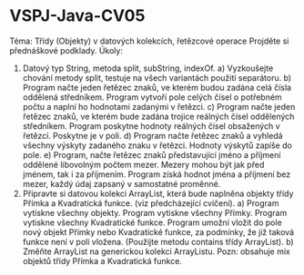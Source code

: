# VSPJ-Java-CV05

Téma: Třídy (Objekty) v datových kolekcích, řetězcové operace Projděte si přednáškové podklady.
Úkoly:
1. Datový typ String, metoda split, subString, indexOf.
a) Vyzkoušejte chování metody split, testuje na všech variantách použití separátoru.
b) Program načte jeden řetězec znaků, ve kterém budou zadána celá čísla oddělená středníkem.
Program vytvoří pole celých čísel o potřebném počtu a naplní ho hodnotami zadanými
v řetězci.
c) Program načte jeden řetězec znaků, ve kterém bude zadána trojice reálných čísel oddělených
středníkem. Program poskytne hodnoty reálných čísel obsažených v řetězci. Poskytne je
v poli.
d) Program načte řetězec znaků a vyhledá všechny výskyty zadaného znaku v řetězci. Hodnoty
výskytů zapíše do pole.
e) Program, načte řetězec znaků představující jméno a příjmení oddělené libovolným počtem
mezer. Mezery mohou být jak před jménem, tak i za příjmením. Program získá hodnot jména a příjmení bez mezer, každý údaj zapsaný v samostatné proměnné.
2. Připravte si datovou kolekci ArrayList, která bude naplněna objekty třídy Přímka a Kvadratická funkce. (viz předcházející cvičení).
a)
Program vytiskne všechny objekty.
Program vytiskne všechny Přímky.
Program vytiskne všechny Kvadratické funkce.
Program umožní vložit do pole nový objekt Přímky nebo Kvadratické funkce, za podmínky, že již taková funkce není v poli vložena. (Použijte metodu contains třídy ArrayList).
b)
Změňte ArrayList na generickou kolekci ArrayListu. Pozn: obsahuje mix objektů třídy Přímka a Kvadratická funkce.
